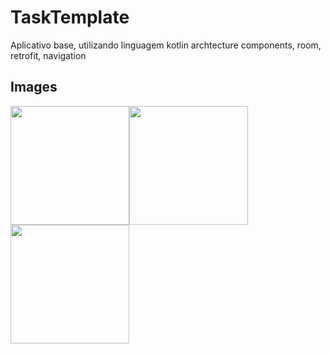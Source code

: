 # TaskTemplate
Aplicativo base, utilizando linguagem kotlin archtecture components, room, retrofit, navigation

 ## Images

<img src="https://res.cloudinary.com/drfcfazt5/image/upload/v1590775891/Screenshot_1590775643_wxpjyl.png" width="190"/><img src="https://res.cloudinary.com/drfcfazt5/image/upload/v1590775890/Screenshot_1590775622_nh7ovy.png" width="190"/><img src="https://res.cloudinary.com/drfcfazt5/image/upload/v1590775890/Screenshot_1590775638_wgfrqs.png" width="190"/>
